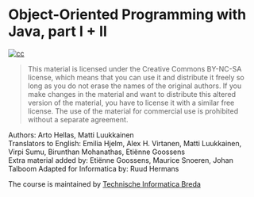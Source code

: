 # Object-Oriented Programming with Java, part I + II

[![cc](https://i.creativecommons.org/l/by-nc-sa/2.0/88x31.png?right)](https://creativecommons.org/licenses/by-nc-sa/2.0/)
> This material is licensed under the Creative Commons BY-NC-SA license, which means that you can use it and distribute it freely so long as you do not erase the names of the original authors. If you make changes in the material and want to distribute this altered version of the material, you have to license it with a similar free license. The use of the material for commercial use is prohibited without a separate agreement.

Authors: Arto Hellas, Matti Luukkainen  
Translators to English: Emilia Hjelm, Alex H. Virtanen, Matti Luukkainen, Virpi Sumu, Birunthan Mohanathas, Etiënne Goossens  
Extra material added by: Etiënne Goossens, Maurice Snoeren, Johan Talboom
Adapted for Informatica by: Ruud Hermans

The course is maintained by [Technische Informatica Breda](https://www.avans.nl/opleidingen/opleidingzoeker/technische-informatica-breda-voltijd-bachelor/introductie)
